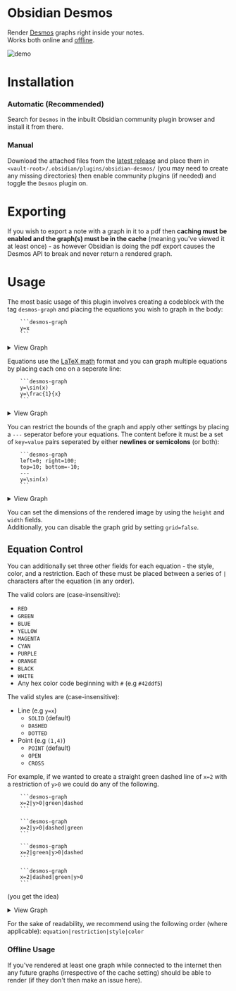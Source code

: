 # Obsidian Desmos

Render [Desmos](https://www.desmos.com/calculator) graphs right inside your notes.  
Works both online and [offline](#offline-usage).

![demo](https://user-images.githubusercontent.com/48661288/159597221-afc18198-5a3f-4a58-a6b2-a3a552a92a7f.png)

# Installation

### Automatic (Recommended)
Search for `Desmos` in the inbuilt Obsidian community plugin browser and install it from there.

### Manual
Download the attached files from the [latest release](https://github.com/Nigecat/obsidian-desmos/releases/latest) and place them in `<vault-root>/.obsidian/plugins/obsidian-desmos/` (you may need to create any missing directories) then enable community plugins (if needed) and toggle the `Desmos` plugin on.

# Exporting

If you wish to export a note with a graph in it to a pdf then **caching must be enabled and the graph(s) must be in the cache** (meaning you've viewed it at least once) - as however Obsidian is doing the pdf export causes the Desmos API to break and never return a rendered graph.  

# Usage

The most basic usage of this plugin involves creating a codeblock with the tag `desmos-graph` and placing the equations you wish to graph in the body:

````
    ```desmos-graph
    y=x
    ```
````
<details>
  <summary>View Graph</summary>

  ![linear](https://user-images.githubusercontent.com/48661288/158956700-96525ec7-20bb-4da6-9314-106a6c43eced.png)
</details>

Equations use the [LaTeX math](https://en.wikibooks.org/wiki/LaTeX/Mathematics) format and you can graph multiple equations by placing each one on a seperate line:

````
    ```desmos-graph
    y=\sin(x)
    y=\frac{1}{x}
    ```
````
<details>
  <summary>View Graph</summary>

  ![latex](https://user-images.githubusercontent.com/48661288/158957163-2b561a94-08b0-40fa-b725-0e8957bd696c.png)
</details>

You can restrict the bounds of the graph and apply other settings by placing a `---` seperator before your equations. The content before it must be a set of `key=value` pairs seperated by either **newlines or semicolons** (or both):

````
    ```desmos-graph
    left=0; right=100;
    top=10; bottom=-10;
    ---
    y=\sin(x)
    ```
````
<details>
  <summary>View Graph</summary>

  ![restriction](https://user-images.githubusercontent.com/48661288/158957249-eb3f063e-e4c4-4d50-9935-d4fb95fd2336.png)
</details>

You can set the dimensions of the rendered image by using the `height` and `width` fields.  
Additionally, you can disable the graph grid by setting `grid=false`.

## Equation Control

You can additionally set three other fields for each equation - the style, color, and a restriction.
Each of these must be placed between a series of `|` characters after the equation (in any order).

The valid colors are (case-insensitive):
 - `RED`
 - `GREEN`
 - `BLUE`
 - `YELLOW`
 - `MAGENTA`
 - `CYAN`
 - `PURPLE`
 - `ORANGE`
 - `BLACK`
 - `WHITE`
 - Any hex color code beginning with `#` (e.g `#42ddf5`)

The valid styles are (case-insensitive):
 - Line (e.g `y=x`)
    - `SOLID` (default)
    - `DASHED`
    - `DOTTED`
 - Point (e.g `(1,4)`)
    - `POINT` (default)
    - `OPEN`
    - `CROSS`

For example, if we wanted to create a straight green dashed line of `x=2` with a restriction of `y>0` we could do any of the following.
````
    ```desmos-graph
    x=2|y>0|green|dashed
    ```
````
````
    ```desmos-graph
    x=2|y>0|dashed|green
    ```
````
````
    ```desmos-graph
    x=2|green|y>0|dashed
    ```
````
````
    ```desmos-graph
    x=2|dashed|green|y>0
    ```
````
(you get the idea)  
<details>
  <summary>View Graph</summary>

  ![equation-control](https://user-images.githubusercontent.com/48661288/158956490-9d4eaf54-4ae6-4b1c-9f49-18e3eb456650.png)  
</details>

For the sake of readability, we recommend using the following order (where applicable): `equation|restriction|style|color`

### Offline Usage

If you've rendered at least one graph while connected to the internet then any future graphs (irrespective of the cache setting) should be able to render (if they don't then make an issue here).

